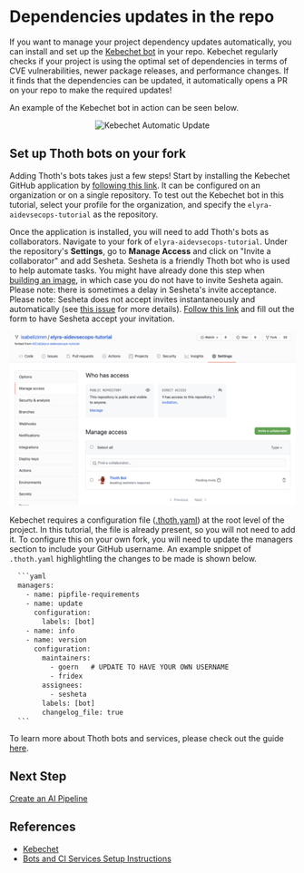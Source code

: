 # Dependencies updates in the repo

If you want to manage your project dependency updates automatically, you can install and set up the [Kebechet bot][1] in your repo. Kebechet regularly checks if your project is using the optimal set of dependencies in terms of  CVE vulnerabilities, newer package releases, and performance changes. If it finds that the dependencies can be updated, it automatically opens a PR on your repo to make the required updates!

An example of the Kebechet bot in action can be seen below.

<div style="text-align:center">
<img alt="Kebechet Automatic Update" src="https://raw.githubusercontent.com/thoth-station/elyra-aidevsecops-tutorial/master/docs/images/KebechetAutomaticUpdate.png">
</div>

## Set up Thoth bots on your fork

Adding Thoth's bots takes just a few steps! Start by installing the Kebechet GitHub application by [following this link](https://github.com/apps/khebhut). It can be configured on an organization or on a single repository. To test out the Kebechet bot in this tutorial, select your profile for the organization, and specify the `elyra-aidevsecops-tutorial` as the repository.

Once the application is installed, you will need to add Thoth's bots as collaborators. Navigate to your fork of `elyra-aidevsecops-tutorial`. Under the repository's **Settings**, go to **Manage Access** and click on "Invite a collaborator" and add Sesheta. Sesheta is a friendly Thoth bot who is used to help automate tasks. You might have already done this step when [building an image](build-images.md), in which case you do not have to invite Sesheta again. Please note: there is sometimes a delay in Sesheta's invite acceptance. Please note: Sesheta does not accept invites instantaneously and automatically (see [this issue](https://github.com/AICoE/aicoe-ci/issues/126) for more details). [Follow this link](https://github.com/AICoE/aicoe-ci/issues/new?assignees=goern%2Charshad16&labels=area%2Fcyborgs%2Cbot%2Csig%2Fcyborgs&template=request_sesheta.yaml&title=Help+with+Sesheta+invite) and fill out the form to have Sesheta accept your invitation.

<div style="text-align:center">
<img alt="Invite Sesheta" src="https://raw.githubusercontent.com/aicoe/elyra-aidevsecops-tutorial/master/docs/images/InviteSesheta.png">
</div>

Kebechet requires a configuration file ([.thoth.yaml](../../.thoth.yaml)) at the root level of the project. In this tutorial, the file is already present, so you will not need to add it. To configure this on your own fork, you will need to update the managers section to include your GitHub username. An example snippet of `.thoth.yaml` highlightling the changes to be made is shown below.

      ```yaml
      managers:
        - name: pipfile-requirements
        - name: update
          configuration:
            labels: [bot]
        - name: info
        - name: version
          configuration:
            maintainers:
              - goern   # UPDATE TO HAVE YOUR OWN USERNAME
              - fridex
            assignees:
              - sesheta
            labels: [bot]
            changelog_file: true
      ```

To learn more about Thoth bots and services, please check out the guide [here][2].

## Next Step

[Create an AI Pipeline](./create-ai-pipeline.md)

## References

* [Kebechet][1]
* [Bots and CI Services Setup Instructions][2]

[1]: https://github.com/thoth-station/kebechet
[2]: https://github.com/AICoE/aicoe-ci/blob/master/docs/thoth-bots-setup.md#instructions-to-setup-bots-and-ci-services
